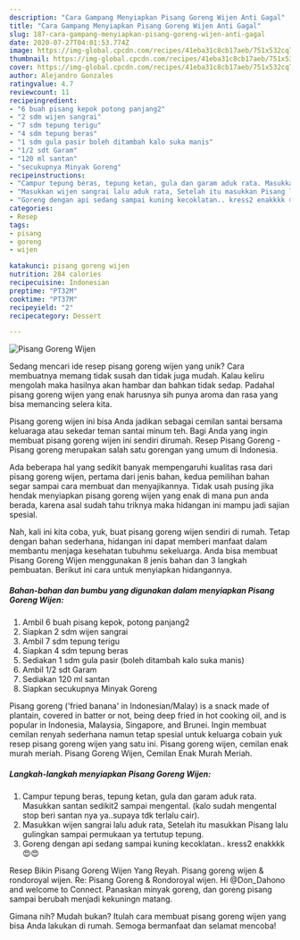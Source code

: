 ```yaml
---
description: "Cara Gampang Menyiapkan Pisang Goreng Wijen Anti Gagal"
title: "Cara Gampang Menyiapkan Pisang Goreng Wijen Anti Gagal"
slug: 187-cara-gampang-menyiapkan-pisang-goreng-wijen-anti-gagal
date: 2020-07-27T04:01:53.774Z
image: https://img-global.cpcdn.com/recipes/41eba31c8cb17aeb/751x532cq70/pisang-goreng-wijen-foto-resep-utama.jpg
thumbnail: https://img-global.cpcdn.com/recipes/41eba31c8cb17aeb/751x532cq70/pisang-goreng-wijen-foto-resep-utama.jpg
cover: https://img-global.cpcdn.com/recipes/41eba31c8cb17aeb/751x532cq70/pisang-goreng-wijen-foto-resep-utama.jpg
author: Alejandro Gonzales
ratingvalue: 4.7
reviewcount: 11
recipeingredient:
- "6 buah pisang kepok potong panjang2"
- "2 sdm wijen sangrai"
- "7 sdm tepung terigu"
- "4 sdm tepung beras"
- "1 sdm gula pasir boleh ditambah kalo suka manis"
- "1/2 sdt Garam"
- "120 ml santan"
- "secukupnya Minyak Goreng"
recipeinstructions:
- "Campur tepung beras, tepung ketan, gula dan garam aduk rata. Masukkan santan sedikit2 sampai mengental. (kalo sudah mengental stop beri santan nya ya..supaya tdk terlalu cair)."
- "Masukkan wijen sangrai lalu aduk rata, Setelah itu masukkan Pisang lalu gulingkan sampai permukaan ya tertutup tepung."
- "Goreng dengan api sedang sampai kuning kecoklatan.. kress2 enakkkk 😍😍"
categories:
- Resep
tags:
- pisang
- goreng
- wijen

katakunci: pisang goreng wijen 
nutrition: 284 calories
recipecuisine: Indonesian
preptime: "PT32M"
cooktime: "PT37M"
recipeyield: "2"
recipecategory: Dessert

---
```



![Pisang Goreng Wijen](https://img-global.cpcdn.com/recipes/41eba31c8cb17aeb/751x532cq70/pisang-goreng-wijen-foto-resep-utama.jpg)

Sedang mencari ide resep pisang goreng wijen yang unik? Cara membuatnya memang tidak susah dan tidak juga mudah. Kalau keliru mengolah maka hasilnya akan hambar dan bahkan tidak sedap. Padahal pisang goreng wijen yang enak harusnya sih punya aroma dan rasa yang bisa memancing selera kita.

Pisang goreng wijen ini bisa Anda jadikan sebagai cemilan santai bersama keluaraga atau sekedar teman santai minum teh. Bagi Anda yang ingin membuat pisang goreng wijen ini sendiri dirumah. Resep Pisang Goreng - Pisang goreng merupakan salah satu gorengan yang umum di Indonesia.

Ada beberapa hal yang sedikit banyak mempengaruhi kualitas rasa dari pisang goreng wijen, pertama dari jenis bahan, kedua pemilihan bahan segar sampai cara membuat dan menyajikannya. Tidak usah pusing jika hendak menyiapkan pisang goreng wijen yang enak di mana pun anda berada, karena asal sudah tahu triknya maka hidangan ini mampu jadi sajian spesial.


Nah, kali ini kita coba, yuk, buat pisang goreng wijen sendiri di rumah. Tetap dengan bahan sederhana, hidangan ini dapat memberi manfaat dalam membantu menjaga kesehatan tubuhmu sekeluarga. Anda bisa membuat Pisang Goreng Wijen menggunakan 8 jenis bahan dan 3 langkah pembuatan. Berikut ini cara untuk menyiapkan hidangannya.

<!--inarticleads1-->

##### Bahan-bahan dan bumbu yang digunakan dalam menyiapkan Pisang Goreng Wijen:

1. Ambil 6 buah pisang kepok, potong panjang2
1. Siapkan 2 sdm wijen sangrai
1. Ambil 7 sdm tepung terigu
1. Siapkan 4 sdm tepung beras
1. Sediakan 1 sdm gula pasir (boleh ditambah kalo suka manis)
1. Ambil 1/2 sdt Garam
1. Sediakan 120 ml santan
1. Siapkan secukupnya Minyak Goreng


Pisang goreng (&#39;fried banana&#39; in Indonesian/Malay) is a snack made of plantain, covered in batter or not, being deep fried in hot cooking oil, and is popular in Indonesia, Malaysia, Singapore, and Brunei. Ingin membuat cemilan renyah sederhana namun tetap spesial untuk keluarga cobain yuk resep pisang goreng wijen yang satu ini. Pisang goreng wijen, cemilan enak murah meriah. Pisang Goreng Wijen, Cemilan Enak Murah Meriah. 

<!--inarticleads2-->

##### Langkah-langkah menyiapkan Pisang Goreng Wijen:

1. Campur tepung beras, tepung ketan, gula dan garam aduk rata. Masukkan santan sedikit2 sampai mengental. (kalo sudah mengental stop beri santan nya ya..supaya tdk terlalu cair).
1. Masukkan wijen sangrai lalu aduk rata, Setelah itu masukkan Pisang lalu gulingkan sampai permukaan ya tertutup tepung.
1. Goreng dengan api sedang sampai kuning kecoklatan.. kress2 enakkkk 😍😍


Resep Bikin Pisang Goreng Wijen Yang Reyah. Pisang goreng wijen &amp; rondoroyal wijen. Re: Pisang Goreng &amp; Rondoroyal wijen. Hi @Don_Dahono and welcome to Connect. Panaskan minyak goreng, dan goreng pisang sampai berubah menjadi kekuningn matang. 

Gimana nih? Mudah bukan? Itulah cara membuat pisang goreng wijen yang bisa Anda lakukan di rumah. Semoga bermanfaat dan selamat mencoba!
